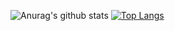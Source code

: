 ![Anurag's github stats](https://github-readme-stats.vercel.app/api?username=BennoCraft&show_icons=true)
[![Top Langs](https://github-readme-stats.vercel.app/api/top-langs/?username=BennoCraft&hide=javascript,html)](https://github.com/anuraghazra/github-readme-stats)
